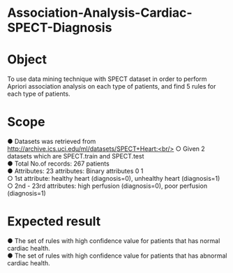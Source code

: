# Association-Analysis-Cardiac-SPECT-Diagnosis

# Object
To use data mining technique with SPECT dataset in order to perform Apriori association
analysis on each type of patients, and find 5 rules for each type of patients.

# Scope
● Datasets was retrieved from http://archive.ics.uci.edu/ml/datasets/SPECT+Heart:<br/>
      ○ Given 2 datasets which are SPECT.train and SPECT.test<br/>
● Total No.of records: 267 patients<br/>
● Attributes: 23 attributes: Binary attributes 0 1<br/>
      ○ 1st attribute: healthy heart (diagnosis=0), unhealthy heart (diagnosis=1)<br/>
      ○ 2nd - 23rd attributes: high perfusion (diagnosis=0), poor perfusion (diagnosis=1)<br/>
      
# Expected result
● The set of rules with high confidence value for patients that has normal cardiac health.<br/>
● The set of rules with high confidence value for patients that has abnormal cardiac health.<br/>

